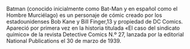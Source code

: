 Batman (conocido inicialmente como Bat-Man y en español como el Hombre Murciélago) es un personaje de cómic creado por los estadounidenses Bob Kane 
y Bill Finger,13 y propiedad de DC Comics. Apareció por primera vez en la historia titulada «El caso del sindicato químico» de la revista 
Detective Comics N.º 27, lanzada por la editorial National Publications el 30 de marzo de 1939.

